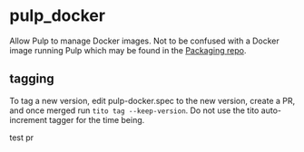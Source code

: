 pulp_docker
===========

Allow Pulp to manage Docker images.  Not to be confused with a Docker image running Pulp which may be found in the [Packaging repo](https://github.com/pulp/packaging/tree/docker).

tagging
-------

To tag a new version, edit pulp-docker.spec to the new version, create a PR,
and once merged run `tito tag --keep-version`. Do not use the tito
auto-increment tagger for the time being.

test pr
